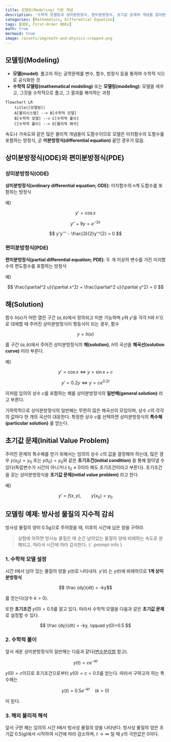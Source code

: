 ```yaml
---
title: 모델링(Modeling) 기본 개념
description: '수학적 모델링과 상미분방정식, 편미분방정식, 초기값 문제의 개념을 알아본다. '
categories: [Mathematics, Differential Equation]
tags: [ODE, First-Order ODEs]
math: true
mermaid: true
image: /assets/img/math-and-physics-cropped.png
---
```

## 모델링(Modeling)
- **모델(model)**: 풀고자 하는 공학문제를 변수, 함수, 방정식 등을 통하여 수학적 식으로 공식화한 것
- **수학적 모델링(mathematical modeling)** 또는 **모델링(modeling)**: 모델을 세우고, 그것을 수학적으로 풀고, 그 결과를 해석하는 과정

```mermaid
flowchart LR
	title([모델링])
	A[물리시스템] --> B[수학적 모델]
	B[수학적 모델] --> C[수학적 풀이]
	C[수학적 풀이] --> D[물리적 해석]
```

속도나 가속도와 같은 많은 물리적 개념들이 도함수이므로 모델은 미지함수의 도함수를 포함하는 방정식, 곧 **미분방정식(differential equation)** 꼴인 경우가 많음.

## 상미분방정식(ODE)와 편미분방정식(PDE)
### 상미분방정식(ODE)
**상미분방정식(ordinary differential equation; ODE)**: 미지함수의 $n$계 도함수를 포함하는 방정식

예)

$$y' = \cos x$$

$$ y'' + 9y = e^{-2x} $$

$$ y'y''' - \frac{3}{2}y'^{2} = 0 $$


### 편미분방정식(PDE)
**편미분방정식(partial differential equation; PDE)**: 두 개 이상의 변수를 가진 미지함수의 편도함수를 포함하는 방정식

예)

$$ \frac{\partial^2 u}{\partial x^2} + \frac{\partial^2 u}{\partial y^2} = 0 $$

## 해(Solution)
함수 $h(x)$가 어떤 열린 구간 $(a, b)$에서 정의되고 미분 가능하며 $y$와 $y'$을 각각 $h$와 $h'$으로 대체할 때 주어진 상미분방정식이 항등식이 되는 경우, 함수

$$ y = h(x) $$

를 구간 $(a, b)$에서 주어진 상미분방정식의 **해(solution)**, $h$의 곡선을 **해곡선(solution curve)** 이라 부른다.

예)

$$ y'=\cos x \Leftrightarrow y=\sin x+c $$

$$ y'=0.2y \Leftrightarrow y=ce^{0.2t} $$

이처럼 임의의 상수 $c$를 포함하는 해를 상미분방정식의 **일반해(general solution)** 라고 부른다.

기하학적으로 상미분방정식의 일반해는 무한히 많은 해곡선의 모임이며, 상수 $c$의 각각의 값마다 한 개의 곡선이 대응한다. 특정한 상수 $c$를 선택하면 상미분방정식의 **특수해(particular solution)** 를 얻는다.

## 초기값 문제(Initial Value Problem)
주어진 문제의 특수해를 얻기 위해서는 임의의 상수 $c$의 값을 결정해야 하는데, 많은 경우 $y(x_{0})=y_{0}$ 또는 $y(t_{0})=y_{0}$와 같은 **초기조건(initial condition)** 을 통해 알아낼 수 있다(독립변수가 시간이 아니거나 $t_{0}\neq0$이라 해도 초기조건이라고 부른다). 초기조건을 갖는 상미분방정식을 **초기값 문제(initial value problem)** 라고 한다.

예)

$$ y'=f(x,y),\qquad y(x_{0})=y_{0} $$

## 모델링 예제: 방사성 물질의 지수적 감쇠
방사성 물질의 양이 0.5g으로 주어졌을 때, 이후의 시간에 남은 양을 구하라.
> 실험에 의하면 방사능 물질은 매 순간 남아있는 물질의 양에 비례하는 속도로 분해되고, 따라서 시간에 따라 감쇠한다.
{: .prompt-info }

### 1. 수학적 모델 설정
시간 $t$에서 남아 있는 물질의 양을 $y(t)$로 나타내자. $y'(t)$ 는 $y(t)$에 비례하므로 **1계 상미분방정식** 

$$ \frac {dy}{dt} = -ky$$ 

를 얻는다(상수 $k>0$).

또한 **초기조건** $y(0)=0.5$를 알고 있다. 따라서 수학적 모델을 다음과 같은 **초기값 문제**로 설정할 수 있다.

$$ \frac {dy}{dt} = -ky, \qquad y(0)=0.5 $$

### 2. 수학적 풀이
앞서 세운 상미분방정식의 일반해는 다음과 같다([변수분리법](/posts/Separation-of-Variables/#모델링-예제-방사성-탄소-연대측정법-radiocarbon-dating) 참고).

$$ y(t)=ce^{-kt} $$

$y(0)=c$이므로 초기조건으로부터 $y(0)=c=0.5$를 얻는다. 따라서 구하고자 하는 특수해는 

$$ y(t)=0.5e^{-kt} \quad(k>0)$$

이 된다.

### 3. 해의 물리적 해석
앞서 구한 해는 임의의 시간 $t$에서 방사성 물질의 양을 나타낸다. 방사성 물질의 양은 초기값 0.5(g)에서 시작하여 시간에 따라 감소하며, $t \to \infty$ 일 때 $y$의 극한값은 $0$이다.
